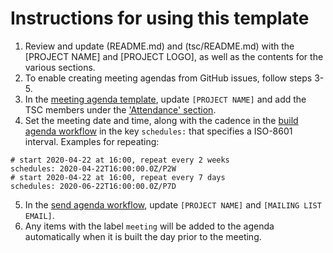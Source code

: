 # Instructions for using this template

1) Review and update (README.md) and (tsc/README.md) with the [PROJECT NAME] and [PROJECT LOGO], as well as the contents for the various sections.
2) To enable creating meeting agendas from GitHub issues, follow steps 3-5.
3) In the [meeting agenda template](.github/ISSUE_TEMPLATE/meeting.md), update `[PROJECT NAME]` and add the TSC members under the ['Attendance' section](.github/ISSUE_TEMPLATE/meeting.md#attendance).
4) Set the meeting date and time, along with the cadence in the [build agenda workflow](.github/workflows/build_agenda.yml) in the key `schedules:` that specifies a ISO-8601 interval. Examples for repeating:

```
# start 2020-04-22 at 16:00, repeat every 2 weeks
schedules: 2020-04-22T16:00:00.0Z/P2W
# start 2020-04-22 at 16:00, repeat every 7 days
schedules: 2020-06-22T16:00:00.0Z/P7D
```
5) In the [send agenda workflow](.github/workflows/send_agenda.yml), update `[PROJECT NAME]` and `[MAILING LIST EMAIL]`. 
6) Any items with the label `meeting` will be added to the agenda automatically when it is built the day prior to the meeting.
